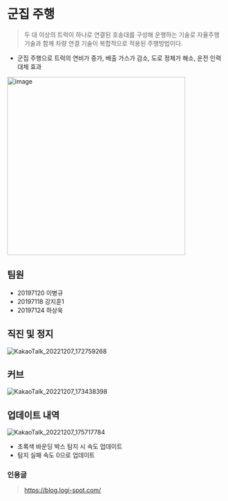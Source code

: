 # 군집 주행

> 두 대 이상의 트럭이 하나로 연결된 호송대를 구성해 운행하는 기술로 자율주행 기술과 함께 차량 연결 기술이 복합적으로 적용된 주행방법이다.

- 군집 주행으로 트럭의 연비가 증가, 배출 가스가 감소, 도로 정체가 해소, 운전 인력 대체 효과

<img width="412" alt="image" src="https://user-images.githubusercontent.com/81899557/206132150-4a65a7af-7954-41e3-a8b8-54bf36956281.png">

## 팀원

- 20197120 이병규
- 20197118 강지훈1
- 20197124 하상욱

## 직진 및 정지

![KakaoTalk_20221207_172759268](https://user-images.githubusercontent.com/81899557/206127508-f0c9ba91-8f95-4d52-8535-e49d1224c590.gif)

## 커브

![KakaoTalk_20221207_173438398](https://user-images.githubusercontent.com/81899557/206128837-08821e96-3982-45dc-8cb3-6ab592df5983.gif)

## 업데이트 내역

![KakaoTalk_20221207_175717784](https://user-images.githubusercontent.com/81899557/206133960-1353716f-4e31-457a-a563-69e842c2f4c1.gif)

- 초록색 바운딩 박스 탐지 시 속도 업데이트
- 탐지 실패 속도 0으로 업데이트

### 인용글

> https://blog.logi-spot.com/
